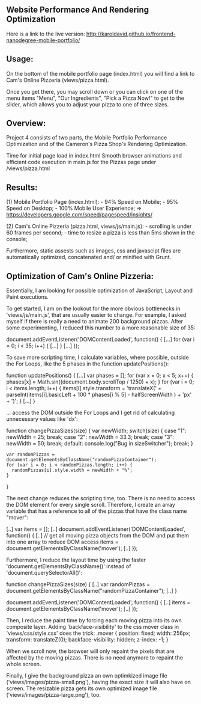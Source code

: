 ## Website Performance And Rendering Optimization

Here is a link to the live version:
http://karoldavid.github.io/frontend-nanodegree-mobile-portfolio/


Usage:
------
On the bottom of the mobile portfolio page (index.html) you will find a link to Cam's Online Pizzeria (views/pizza.html).

Once you get there, you may scroll down or you can click on one of the menu items "Menu", "Our Ingredients", "Pick a Pizza Now!" to
get to the slider, which allows you to adjust your pizza to one of three sizes.


Overview:
---------
Project 4 consists of two parts, the Mobile Portfolio Performance Optimization and 
of the Cameron's Pizza Shop's Rendering Optimization.

Time for initial page load in index.html
Smooth browser animations and efficient code execution in main.js for the Pizzas page under /views/pizza.html


Results:
--------
(1) Mobile Portfolio Page (index.html):
    - 94%  Speed on Mobile;
    - 95%  Speed on Desktop;
    - 100% Mobile User Experience;
    => https://developers.google.com/speed/pagespeed/insights/

(2) Cam's Online Pizzeria (pizza.html, views/js/main.js):
    - scrolling is under 60 frames per second;
    - time to resize a pizza is less than 5ms shown in the console;

Furthermore, static assests such as images, css and javascipt files are automatically optimized, concatenated and/ or minified with Grunt.


Optimization of Cam's Online Pizzeria:
--------------------------------------
Essentially, I am looking for possible optimization of JavaScript, Layout and Paint executions.

To get started, I am on the lookout for the more obvious bottlenecks in 'views/js/main.js', that are usually easier to change.
For example, I asked myself if there is really a need to animate 200 background pizzas. After some experimenting, I reduced this number to a
more reasonable size of 35:

document.addEventListener('DOMContentLoaded', function() {
  [...]
  for (var i = 0; i < 35; i++) {
    [...]
  }
  [...]
});

To save more scripting time, I calculate variables, where possible, outside the For Loops, like the 5 phases in the function updatePositions():

function updatePositions() {
  [...]
  var phases = [];
  for (var x = 0; x < 5; x++) { phases[x] = Math.sin((document.body.scrollTop / 1250) + x); }
  for (var i = 0; i < items.length; i++) {
    items[i].style.transform = 'translateX(' + parseInt(items[i].basicLeft + 100 * phases[i % 5] - halfScreenWidth ) + 'px' + ')';
  }
  [...]
}

... access the DOM outside the For Loops and I get rid of calculating unnecessary values like 'dx':

function changePizzaSizes(size) {
    var newWidth;
    switch(size) {
      case "1":
        newWidth = 25;
        break;
      case "2":
        newWidth = 33.3;
        break;
      case "3":
        newWidth = 50;
        break;
      default:
        console.log("Bug in sizeSwitcher");
        break;
    }
    
    var randomPizzas = document.getElementsByClassName("randomPizzaContainer");
    for (var i = 0; i < randomPizzas.length; i++) {
      randomPizzas[i].style.width = newWidth + "%";
    }
}

The next change reduces the scripting time, too. There is no need to access the DOM element for every single scroll.
Therefore, I create an array variable that has a reference to all of the pizzas that have the class name "mover":

[..]
var items = [];
[..]
document.addEventListener('DOMContentLoaded', function() {
  [..]
  // get all moving pizza objects from the DOM and put them into one array to reduce DOM access
  items = document.getElementsByClassName('mover');
  [..]
});

Furthermore, I reduce the layout time by using the faster 'document.getElementsByClassName()' instead of 'document.querySelectorAll()':

function changePizzaSizes(size) {
    [..]
    var randomPizzas = document.getElementsByClassName("randomPizzaContainer");
    [..]
}

document.addEventListener('DOMContentLoaded', function() {
  [..]
  items = document.getElementsByClassName('mover');
  [..]
});


Then, I reduce the paint time by forcing each moving pizza into its own composite layer. Adding 'backface-visibility' to the css mover class in 'views/css/style.css' does the trick:
  .mover {
    position: fixed;
    width: 256px;
    transform: translateZ(0);
    backface-visibility: hidden;
    z-index: -1;
  }

When we scroll now, the browser will only repaint the pixels that are affected by the moving pizzas. There is no need anymore to repaint the whole screen.

Finally, I give the background pizza an own optimkized image file ('views/images/pizza-small.png'), having the exact size it will also have on screen. The resizable pizza gets its own optimized image file ('views/images/pizza-large.png'), too.

